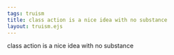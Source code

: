 ```yaml
---
tags: truism
title: class action is a nice idea with no substance
layout: truism.ejs
---
```


class action is a nice idea with no substance